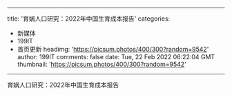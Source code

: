 
---
title: '育娲人口研究：2022年中国生育成本报告'
categories: 
 - 新媒体
 - 199IT
 - 首页更新
headimg: 'https://picsum.photos/400/300?random=9542'
author: 199IT
comments: false
date: Tue, 22 Feb 2022 06:22:04 GMT
thumbnail: 'https://picsum.photos/400/300?random=9542'
---

<div>   
育娲人口研究：2022年中国生育成本报告  
</div>
            